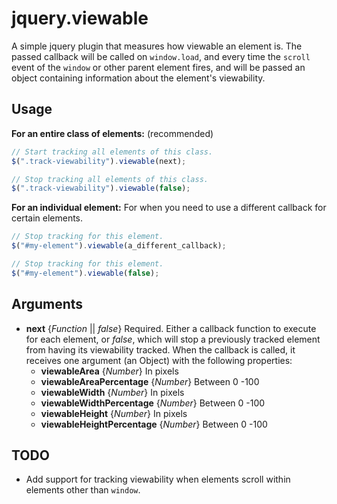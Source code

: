 # jquery.viewable
A simple jquery plugin that measures how viewable an element is. The passed callback will be called on `window.load`, and every time the `scroll` event of the `window` or other parent element fires, and will be passed an object containing information about the element's viewability.

## Usage
**For an entire class of elements:** (recommended)
```javascript
// Start tracking all elements of this class.
$(".track-viewability").viewable(next);

// Stop tracking all elements of this class.
$(".track-viewability").viewable(false);
```
**For an individual element:** For when you need to use a different callback for certain elements.
```javascript
// Stop tracking for this element.
$("#my-element").viewable(a_different_callback);

// Stop tracking for this element.
$("#my-element").viewable(false);
```

## Arguments
- **next** {*Function* || *false*} Required. Either a callback function to execute for each element, or *false*, which will stop a previously tracked element from having its viewability tracked. When the callback is called, it receives one argument (an Object) with the following properties:
  - **viewableArea** {*Number*} In pixels
  - **viewableAreaPercentage** {*Number*} Between 0  -100
  - **viewableWidth** {*Number*} In pixels
  - **viewableWidthPercentage** {*Number*} Between 0  -100
  - **viewableHeight** {*Number*} In pixels
  - **viewableHeightPercentage** {*Number*} Between 0  -100

## TODO
- Add support for tracking viewability when elements scroll within elements other than `window`.
